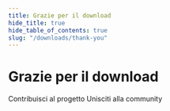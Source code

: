 ```yaml
---
title: Grazie per il download
hide_title: true
hide_table_of_contents: true
slug: "/downloads/thank-you"
---
```


<div className="text-center margin-top--xl">

# Grazie per il download

<div className="row margin-bottom--lg padding--sm flex-center">
<Link className="button button--outline button--warning button--lg margin--sm" href="/contributing">
  Contribuisci al progetto
</Link>
<Link className="button button--outline button--info button--lg margin--sm" href="https://linwood.dev/matrix">
  Unisciti alla community
</Link>

</div>

</div>
